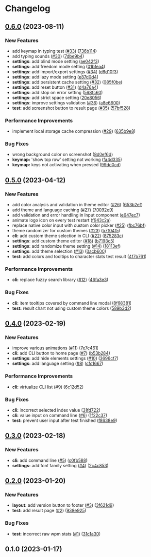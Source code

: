 # Changelog

## [0.6.0](https://github.com/nekusu/apetype/compare/v0.5.0...v0.6.0) (2023-08-11)


### New Features

* add keymap in typing test ([#33](https://github.com/nekusu/apetype/issues/33)) ([736b114](https://github.com/nekusu/apetype/commit/736b114338356d1d4a5a649daa5fbb702ea36efe))
* add typing sounds ([#30](https://github.com/nekusu/apetype/issues/30)) ([7dbe9b4](https://github.com/nekusu/apetype/commit/7dbe9b46f73ec7d957d378ee6c1273b520542d40))
* **settings:** add blind mode setting ([ae042f3](https://github.com/nekusu/apetype/commit/ae042f37bd1f6edbdc7e1b92da1d8089057ee34b))
* **settings:** add freedom mode setting ([01bfea4](https://github.com/nekusu/apetype/commit/01bfea4362266ccbc41ce9f78b6381987f684aca))
* **settings:** add import/export settings ([#34](https://github.com/nekusu/apetype/issues/34)) ([d6d10f3](https://github.com/nekusu/apetype/commit/d6d10f3e8e6208420983be66529703e027578578))
* **settings:** add lazy mode setting ([e87d0d4](https://github.com/nekusu/apetype/commit/e87d0d406ae9da5625a03b4ff4fce46dfcf50966))
* **settings:** add persistent cache setting ([#32](https://github.com/nekusu/apetype/issues/32)) ([085f0be](https://github.com/nekusu/apetype/commit/085f0be4a1bda9bb429bce364a5e2aee64e44f2e))
* **settings:** add reset button ([#31](https://github.com/nekusu/apetype/issues/31)) ([d4a76a4](https://github.com/nekusu/apetype/commit/d4a76a404c64d249720c1cba5a4c9d13f89e1d62))
* **settings:** add stop on error setting ([568fc60](https://github.com/nekusu/apetype/commit/568fc609b86e7839dbcaae0b6f20cf2db4f7912a))
* **settings:** add strict space setting ([20e8056](https://github.com/nekusu/apetype/commit/20e80569d4336148ddb2fccde2b69b588e5454ab))
* **settings:** improve settings validation ([#36](https://github.com/nekusu/apetype/issues/36)) ([a8e6600](https://github.com/nekusu/apetype/commit/a8e66009d9a495bc28377e663683ea931a8c621e))
* **test:** add screenshot button to result page ([#35](https://github.com/nekusu/apetype/issues/35)) ([57bf528](https://github.com/nekusu/apetype/commit/57bf52846b4a36ea9ec5173cec389bb93e5b5335))


### Performance Improvements

* implement local storage cache compression ([#29](https://github.com/nekusu/apetype/issues/29)) ([635b9e8](https://github.com/nekusu/apetype/commit/635b9e8d67b2fe976da214e7d227729a2e73d739))


### Bug Fixes

* wrong background color on screenshot ([8d0ef6d](https://github.com/nekusu/apetype/commit/8d0ef6d61f5c9f581015daa42291ec196a29b6d3))
* **keymap:** 'show top row' setting not working ([fa4d335](https://github.com/nekusu/apetype/commit/fa4d335a2078a9b0fca55858e66997a01180f4bd))
* **keymap:** keys not activating when pressed ([99dc0cd](https://github.com/nekusu/apetype/commit/99dc0cdf4faf5d9d456983d5cb74079ed0b92e65))

## [0.5.0](https://github.com/nekusu/apetype/compare/v0.4.0...v0.5.0) (2023-04-12)


### New Features

* add color analysis and validation in theme editor ([#26](https://github.com/nekusu/apetype/issues/26)) ([653b2ef](https://github.com/nekusu/apetype/commit/653b2ef6d53b7162c32208c061eacd480b63de88))
* add theme and language caching ([#27](https://github.com/nekusu/apetype/issues/27)) ([70092e9](https://github.com/nekusu/apetype/commit/70092e95ec36b2693a4106ebfbe2e33edfe0ac53))
* add validation and error handling in Input component ([e647ec7](https://github.com/nekusu/apetype/commit/e647ec7c7cddfe74a288e7df9972f3664e402d47))
* animate logo icon on every test restart ([f943c2a](https://github.com/nekusu/apetype/commit/f943c2ac89502a7984191430af65e4af0afe712a))
* replace native color input with custom color picker ([#25](https://github.com/nekusu/apetype/issues/25)) ([fbc76bf](https://github.com/nekusu/apetype/commit/fbc76bff533e60ef8a5389391a52d12bb751957d))
* theme randomizer for custom themes ([#23](https://github.com/nekusu/apetype/issues/23)) ([b7f04f5](https://github.com/nekusu/apetype/commit/b7f04f5f87783cf259f9c4c3f7facb26eb49aafd))
* **cli:** add custom theme selection in CLI ([#22](https://github.com/nekusu/apetype/issues/22)) ([875283c](https://github.com/nekusu/apetype/commit/875283c00277c174f086a1ae68545583090107d3))
* **settings:** add custom theme editor ([#18](https://github.com/nekusu/apetype/issues/18)) ([b7193c5](https://github.com/nekusu/apetype/commit/b7193c546990e96e529d0af49863fb4192881b4b))
* **settings:** add randomize theme setting ([#14](https://github.com/nekusu/apetype/issues/14)) ([18113ef](https://github.com/nekusu/apetype/commit/18113ef0d1ae4c87f852805a09db25cf899ee19c))
* **settings:** add theme selection ([#13](https://github.com/nekusu/apetype/issues/13)) ([0acb600](https://github.com/nekusu/apetype/commit/0acb600c64ec5e758dd71ae17da6e2c96771eb9e))
* **test:** add colors and tooltips to character stats test result ([4f7b761](https://github.com/nekusu/apetype/commit/4f7b761b06915e0bb77ddf52abe0a9e65c65f911))


### Performance Improvements

* **cli:** replace fuzzy search library ([#12](https://github.com/nekusu/apetype/issues/12)) ([46fa3e3](https://github.com/nekusu/apetype/commit/46fa3e39f3c55690c4c85254da0f156a3910ebf5))


### Bug Fixes

* **cli:** item tooltips covered by command line modal ([8f68381](https://github.com/nekusu/apetype/commit/8f6838167b7aca7f66279e40d68e7659ed914723))
* **test:** result chart not using custom theme colors ([589b3d2](https://github.com/nekusu/apetype/commit/589b3d2802e6934c4c5a044dd2133014649dc687))

## [0.4.0](https://github.com/nekusu/apetype/compare/v0.3.0...v0.4.0) (2023-02-19)


### New Features

* improve various animations ([#11](https://github.com/nekusu/apetype/issues/11)) ([7e7c461](https://github.com/nekusu/apetype/commit/7e7c461c20152af94f4d7f8b0b47e466ee761d82))
* **cli:** add CLI button to home page ([#7](https://github.com/nekusu/apetype/issues/7)) ([b53b284](https://github.com/nekusu/apetype/commit/b53b28463a9ec431851e25b37f1486f5f96ce5a3))
* **settings:** add hide elements settings ([#10](https://github.com/nekusu/apetype/issues/10)) ([3696cf7](https://github.com/nekusu/apetype/commit/3696cf7893c4d60e84db5978c402d12b2565edd1))
* **settings:** add language setting ([#8](https://github.com/nekusu/apetype/issues/8)) ([cfc1667](https://github.com/nekusu/apetype/commit/cfc166749caccdf14783a00b072be822956c1a52))


### Performance Improvements

* **cli:** virtualize CLI list ([#9](https://github.com/nekusu/apetype/issues/9)) ([6c12d52](https://github.com/nekusu/apetype/commit/6c12d521bbf03aed23caf13d8e808075b8c52c53))


### Bug Fixes

* **cli:** incorrect selected index value ([31fd722](https://github.com/nekusu/apetype/commit/31fd722b1f376c18e913ea3f9bf057d73bdb7b6e))
* **cli:** value input on command line ([#6](https://github.com/nekusu/apetype/issues/6)) ([1f22c37](https://github.com/nekusu/apetype/commit/1f22c37e2f832cb2009db40fab8177a2f469ba80))
* **test:** prevent user input after test finished ([f8638e9](https://github.com/nekusu/apetype/commit/f8638e925e677b8642d13deb22abd4e890a0d7d5))

## [0.3.0](https://github.com/nekusu/apetype/compare/v0.2.0...v0.3.0) (2023-02-18)


### New Features

* **cli:** add command line ([#5](https://github.com/nekusu/apetype/issues/5)) ([c0fb588](https://github.com/nekusu/apetype/commit/c0fb58853bcd24dcb1edc2439f6f0c65cec0ae00))
* **settings:** add font family setting ([#4](https://github.com/nekusu/apetype/issues/4)) ([2c4c853](https://github.com/nekusu/apetype/commit/2c4c85346c2a5aafc3fd83c89d8585f073a38c19))

## [0.2.0](https://github.com/nekusu/apetype/compare/v0.1.0...v0.2.0) (2023-01-20)


### New Features

* **layout:** add version button to footer ([#3](https://github.com/nekusu/apetype/issues/3)) ([3f621d9](https://github.com/nekusu/apetype/commit/3f621d962808ca6e497e8144c5f7a616b980a63b))
* **test:** add result page ([#2](https://github.com/nekusu/apetype/issues/2)) ([938e925](https://github.com/nekusu/apetype/commit/938e92589d7a7a794a2dbeadbe7cc9179aa0427c))


### Bug Fixes

* **test:** incorrect raw wpm stats ([#1](https://github.com/nekusu/apetype/issues/1)) ([31c1a30](https://github.com/nekusu/apetype/commit/31c1a30f9de3c4ee275499f5aa0f884047c73243))

## 0.1.0 (2023-01-17)